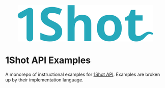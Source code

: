 <div align="center">
  <img src="./1shot-logo.svg" alt="1Shot" />
</div>

# 1Shot API Examples

A monorepo of instructional examples for [1Shot API](https://1shotapi.com). Examples are broken up by their implementation language. 